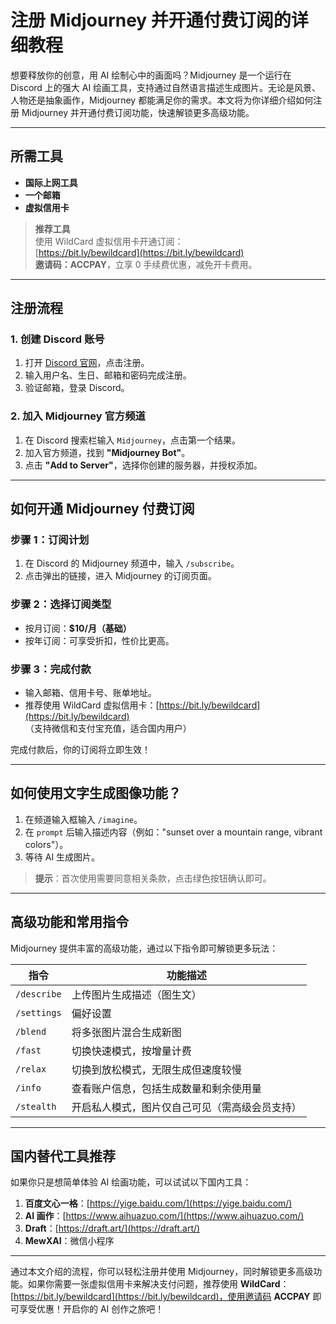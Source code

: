 # 注册 Midjourney 并开通付费订阅的详细教程

想要释放你的创意，用 AI 绘制心中的画面吗？Midjourney 是一个运行在 Discord 上的强大 AI 绘画工具，支持通过自然语言描述生成图片。无论是风景、人物还是抽象画作，Midjourney 都能满足你的需求。本文将为你详细介绍如何注册 Midjourney 并开通付费订阅功能，快速解锁更多高级功能。

---

## 所需工具

- **国际上网工具**
- **一个邮箱**
- **虚拟信用卡**

> **推荐工具**  
> 使用 WildCard 虚拟信用卡开通订阅：  
> [https://bit.ly/bewildcard](https://bit.ly/bewildcard)  
> **邀请码：ACCPAY**，立享 0 手续费优惠，减免开卡费用。

---

## 注册流程

### 1. 创建 Discord 账号

1. 打开 [Discord 官网](https://discord.com/)，点击注册。
2. 输入用户名、生日、邮箱和密码完成注册。
3. 验证邮箱，登录 Discord。

### 2. 加入 Midjourney 官方频道

1. 在 Discord 搜索栏输入 `Midjourney`，点击第一个结果。
2. 加入官方频道，找到 **"Midjourney Bot"**。
3. 点击 **"Add to Server"**，选择你创建的服务器，并授权添加。

---

## 如何开通 Midjourney 付费订阅

### 步骤 1：订阅计划

1. 在 Discord 的 Midjourney 频道中，输入 `/subscribe`。  
2. 点击弹出的链接，进入 Midjourney 的订阅页面。

### 步骤 2：选择订阅类型

- 按月订阅：**$10/月（基础）**
- 按年订阅：可享受折扣，性价比更高。

### 步骤 3：完成付款

- 输入邮箱、信用卡号、账单地址。  
- 推荐使用 WildCard 虚拟信用卡：[https://bit.ly/bewildcard](https://bit.ly/bewildcard)  
  （支持微信和支付宝充值，适合国内用户）

完成付款后，你的订阅将立即生效！

---

## 如何使用文字生成图像功能？

1. 在频道输入框输入 `/imagine`。
2. 在 `prompt` 后输入描述内容（例如："sunset over a mountain range, vibrant colors"）。
3. 等待 AI 生成图片。

> **提示**：首次使用需要同意相关条款，点击绿色按钮确认即可。

---

## 高级功能和常用指令

Midjourney 提供丰富的高级功能，通过以下指令即可解锁更多玩法：

| 指令                | 功能描述                                           |
|---------------------|----------------------------------------------------|
| `/describe`         | 上传图片生成描述（图生文）                          |
| `/settings`         | 偏好设置                                           |
| `/blend`            | 将多张图片混合生成新图                             |
| `/fast`             | 切换快速模式，按增量计费                            |
| `/relax`            | 切换到放松模式，无限生成但速度较慢                  |
| `/info`             | 查看账户信息，包括生成数量和剩余使用量              |
| `/stealth`          | 开启私人模式，图片仅自己可见（需高级会员支持）       |

---

## 国内替代工具推荐

如果你只是想简单体验 AI 绘画功能，可以试试以下国内工具：

1. **百度文心一格**：[https://yige.baidu.com/](https://yige.baidu.com/)  
2. **AI 画作**：[https://www.aihuazuo.com/](https://www.aihuazuo.com/)  
3. **Draft**：[https://draft.art/](https://draft.art/)  
4. **MewXAI**：微信小程序

---

通过本文介绍的流程，你可以轻松注册并使用 Midjourney，同时解锁更多高级功能。如果你需要一张虚拟信用卡来解决支付问题，推荐使用 **WildCard**：[https://bit.ly/bewildcard](https://bit.ly/bewildcard)，使用邀请码 **ACCPAY** 即可享受优惠！开启你的 AI 创作之旅吧！
